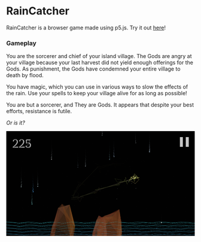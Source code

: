 # RainCatcher
RainCatcher is a browser game made using p5.js. Try it out [here](https://junshern.github.io/RainCatcher/)!

### Gameplay
You are the sorcerer and chief of your island village. The Gods are angry at your village because your last harvest did not yield enough offerings for the Gods. As punishment, the Gods have condemned your entire village to death by flood.

You have magic, which you can use in various ways to slow the effects of the rain. Use your spells to keep your village alive for as long as possible!

You are but a sorcerer, and They are Gods. It appears that despite your best efforts, resistance is futile. 

*Or is it?*

![RainCatcher screenshot](assets/img/screenshot.png 'RainCatcher screenshot')
